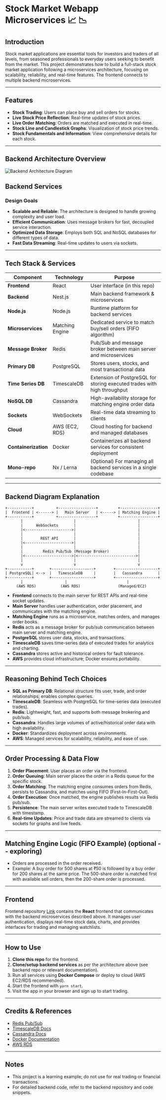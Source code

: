 # Stock Market Webapp Microservices 📈 📉

## Introduction

Stock market applications are essential tools for investors and traders of all levels, from seasoned professionals to everyday users seeking to benefit from the market. This project demonstrates how to build a full-stack stock market application following a microservices architecture, focusing on scalability, reliability, and real-time features. The frontend connects to multiple backend microservices.

---

## Features

- **Stock Trading**: Users can place buy and sell orders for stocks.
- **Live Stock Price Reflection**: Real-time updates of stock prices.
- **Live Order Matching**: Orders are matched and executed in real-time.
- **Stock Line and Candlestick Graphs**: Visualization of stock price trends.
- **Stock Fundamentals and Information**: View comprehensive details for each stock.

---

## Backend Architecture Overview

![Backend Architecture Diagram](./assets/architecture-backend.png)

## Backend Services


### Design Goals

- **Scalable and Reliable**: The architecture is designed to handle growing complexity and user load.
- **Efficient Communication**: Uses message brokers for fast, decoupled service interaction.
- **Optimized Data Storage**: Employs both SQL and NoSQL databases for different types of data.
- **Fast Data Streaming**: Real-time updates to users via sockets.

---

## Tech Stack & Services

| Component      | Technology    | Purpose                                                                                   |
| -------------- | ------------- | ----------------------------------------------------------------------------------------- |
| **Frontend**   | React         | User interface (in this repo)                                                             |
| **Backend**    | Nest.js       | Main backend framework & microservices                                                    |
| **Node.js**    | Node.js       | Runtime platform for backend services                                                     |
| **Microservices** | Matching Engine | Dedicated service to match buy/sell orders (FIFO algorithm)                             |
| **Message Broker** | Redis      | Pub/Sub and message broker between main server and microservices                         |
| **Primary DB** | PostgreSQL    | Stores users, stocks, and most transactional data                                        |
| **Time Series DB** | TimescaleDB | Extension of PostgreSQL for storing executed trades with high throughput                 |
| **NoSQL DB**   | Cassandra     | High-availability storage for matching engine order data                                  |
| **Sockets**    | WebSockets    | Real-time data streaming to clients                                                       |
| **Cloud**      | AWS (EC2, RDS)| Cloud hosting for backend and managed databases                                           |
| **Containerization** | Docker  | Containerizes all backend services for consistent deployment                              |
| **Mono-repo**  | Nx / Lerna    | (Optional) For managing all backend services in a single codebase                        |

---

## Backend Diagram Explanation

```
+-----------+          +-----------------+         +-----------------+
|  Frontend | <------> |   Main Server   | <-----> | Matching Engine |
+-----------+          +-----------------+         +-----------------+
       |                       |                            |
       |      WebSockets       |                            |
       |<--------------------->|                            |
       |                       |                            |
       |        REST API       |                            |
       |<--------------------->|                            |
       |                       |                            |
       |         Redis Pub/Sub (Message Broker)             |
       |<--------------------->|<-------------------------->|
       |                       |                            |
       v                       v                            v
+-----------+       +-------------------+        +-------------------+
| PostgreSQL| <-->  |   TimescaleDB     |        |   Cassandra       |
+-----------+       +-------------------+        +-------------------+
       |                   |                           |
     (AWS RDS)           (AWS RDS)                 (Managed/EC2)
```

- **Frontend** connects to the main server for REST APIs and real-time socket updates.
- **Main Server** handles user authentication, order placement, and communicates with the matching engine.
- **Matching Engine** runs as a microservice, matches orders, and manages order books.
- **Redis** acts as a message broker for pub/sub communication between main server and matching engine.
- **PostgreSQL** stores user data, stocks, and transactions.
- **TimescaleDB** saves time-series data of executed trades for analytics and charting.
- **Cassandra** stores active and historical orders for fault tolerance.
- **AWS** provides cloud infrastructure; Docker ensures portability.

---

## Reasoning Behind Tech Choices

- **SQL as Primary DB**: Relational structure fits user, trade, and order relationships; enables complex queries.
- **TimescaleDB**: Seamless with PostgreSQL for time-series data (executed trades).
- **Redis**: Lightweight, fast, and supports both message brokering and pub/sub.
- **Cassandra**: Handles large volumes of active/historical order data with high availability.
- **Docker**: Standardizes deployment across environments.
- **AWS**: Managed services for scalability, reliability, and ease of use.

---

## Order Processing & Data Flow

1. **Order Placement**: User places an order via the frontend.
2. **Order Queuing**: Main server places the order in a Redis queue for the specific stock.
3. **Order Matching**: The matching engine consumes orders from Redis, persists to Cassandra, and matches using FIFO (First-In-First-Out).
4. **Order Execution**: Once matched, the engine publishes results via Redis pub/sub.
5. **Persistence**: The main server writes executed trade to TimescaleDB with timestamp.
6. **Real-time Updates**: Price and trade data are streamed to clients via sockets for graphs and live feeds.

---

## Matching Engine Logic (FIFO Example) (optional -- exploring)

- Orders are processed in the order received.
- Example: A buy order for 500 shares at ₹50 is followed by a buy order for 200 shares at the same price. The 500-share order is matched first with available sell orders, then the 200-share order is processed.

---

## Frontend 

Frontend repository [Link](https://github.com/Shruti-lab/Stock-market-webapp-frontend) contains the **React** frontend that communicates with the backend microservices described above. It manages user authentication, displays real-time stock data, charts, and provides interfaces for trading and managing watchlists.

---

## How to Use

1. **Clone this repo** for the frontend.
2. **Clone/setup backend services** as per the architecture above (see backend repo or relevant documentation).
3. Run all services using **Docker Compose** or deploy to cloud (AWS EC2/RDS recommended).
4. Start the frontend with `yarn start`.
5. Visit the app in your browser and sign up to start trading.

---

## Credits & References

- [Redis Pub/Sub](https://redis.io/docs/interact/pubsub/)
- [TimescaleDB Docs](https://docs.timescale.com/)
- [Cassandra Docs](https://cassandra.apache.org/doc/latest/)
- [Docker Documentation](https://docs.docker.com/)
- [AWS RDS](https://aws.amazon.com/rds/)

---

## Notes

- This project is a learning example; do not use for real trading or financial transactions.
- For detailed backend code, refer to the backend repository and code snippets.
